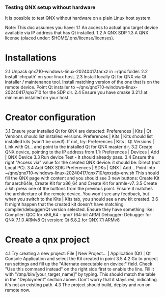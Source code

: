 ### Testing QNX setup without hardware ###

It is possible to test QNX without hardware on a plain Linux host system.

Note: This doc assumes you have:
1.1 An access to actual qnx target device available via IP address that has Qt installed.
1.2 A QNX SDP
1.3 A QNX license (placed under: $HOME/.qnx/license/licenses).

# Installations

2.1 Unpack qnx710-windows-linux-20240417.tar.xz in ~/qnx folder.
2.2 Install 'chrpath' on your linux host.
2.3 Install locally Qt for QNX via Qt installer / maintenance tool.
    Install matching version of the one that is on the remote device.
    Point Qt installer to ~/qnx/qnx710-windows-linux-20240417/qnx710 for the SDP dir.
2.4 Ensure you have cmake 3.21.1 at minimum installed on your host.

# Creator configuration

3.1 Ensure your installed Qt for QNX are detected:
    Preferences | Kits | Qt Versions should list installed versions.
    Preferences | Kits | Kits should list installed kits (won't be used!).
    If not, try: Preferences | Kits | Qt Versions | Link with Qt...
    and point to the installed Qt for QNX master dir.
3.2 Create QNX device, pointing to the IP address from 1.1:
    Preferences | Devices | Add | QNX Device
3.3 Run device Test - it should already pass.
3.4 Ensure the right "Access via" value for the created QNX device:
    it should be: Direct (not Local PC).
3.4 Add QNX SDK:
    Preferences | SDKs | QNX | Add...
    Point into ~/qnx/qnx710-windows-linux-20240417/qnx710/qnxsdp-env.sh
    This should fill the QNX page with content and you should see 3 new buttons:
    Create Kit for aarch64le, Create Kit for x86_64 and Create Kit for armle-v7.
3.5 Create a kit: press one of the buttons from the previous point.
    Ensure it matches the architecture of the remote device.
    You won't see any feedback, but when you switch to the Kits | Kits tab,
    you should see a new kit created.
3.6 It might happen that the created kit doesn't have matching
    compiler/debugger/Qt version selected. Ensure they have something like:
    Compiler: QCC for x86_64 - qnx7 (64-bit ARM)
    Debugger: Debugger for QNX 7.1.0 ARMv8
    Qt version: Qt 6.8.2 for QNX 7.1 ARMv8

# Create a qnx project

4.1 Try creating a new project:
    File | New Project... | Application (Qt) | Qt Console Application
    and select the Kit created in point 3.5
4.2 Go to project run settings and fill up the "Alternate executable on device:" field.
    Check "Use this command instead" on the right side first to enable the line.
    Fill it with "/tmp/bin/[your_target_name]" by typing.
    This should match the table in the "Deployment" section above.
    Don't worry that it stays red, indicating it's not an existing path.
4.3 The project should build, deploy and run on remote now.

